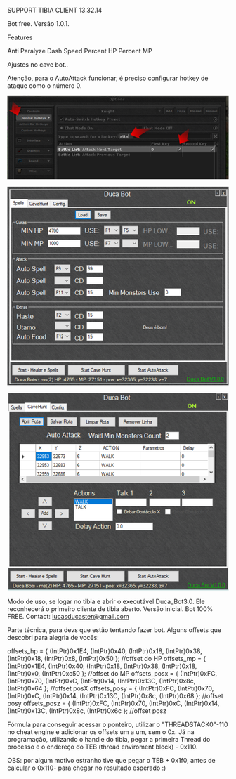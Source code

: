 SUPPORT TIBIA CLIENT 13.32.14

Bot free. Versão 1.0.1.

Features

Anti Paralyze
Dash Speed
Percent HP 
Percent MP

Ajustes no cave bot..


Atenção, para o AutoAttack funcionar, é preciso configurar hotkey de ataque como o número 0.


![Attack](https://github.com/LucasDuca/ducabot/blob/main/atk.png?raw=true)

![Spells](https://github.com/LucasDuca/ducabot/blob/main/2024-05-13_23h36_19.png?raw=true)

<img src="https://github.com/LucasDuca/ducabot/blob/main/2024-05-13_23h37_26.png?raw=true" alt="Spells">

Modo de uso, se logar no tibia e abrir o executável Duca_Bot3.0.
Ele reconhecerá o primeiro cliente de tibia aberto.
Versão inicial. Bot 100% FREE.
Contact: lucasducaster@gmail.com




Parte técnica, para devs que estão tentando fazer bot.
Alguns offsets que descobri para alegria de vocês:

offsets_hp = { (IntPtr)0x1E4, (IntPtr)0x40, (IntPtr)0x18, (IntPtr)0x38, (IntPtr)0x18, (IntPtr)0x8, (IntPtr)0x50 }; //offset do HP
offsets_mp = { (IntPtr)0x1E4, (IntPtr)0x40, (IntPtr)0x18, (IntPtr)0x38, (IntPtr)0x18, (IntPtr)0x0, (IntPtr)0xc50 }; //offset do MP
offsets_posx = { (IntPtr)0xFC, (IntPtr)0x70, (IntPtr)0xC, (IntPtr)0x14, (IntPtr)0x13C, (IntPtr)0x8c, (IntPtr)0x64 }; //offset posX
offsets_posy = { (IntPtr)0xFC, (IntPtr)0x70, (IntPtr)0xC, (IntPtr)0x14, (IntPtr)0x13C, (IntPtr)0x8c, (IntPtr)0x68 }; //offset posy
offsets_posz = { (IntPtr)0xFC, (IntPtr)0x70, (IntPtr)0xC, (IntPtr)0x14, (IntPtr)0x13C, (IntPtr)0x8c, (IntPtr)0x6c }; //offset posz

Fórmula para conseguir acessar o ponteiro, utilizar o "THREADSTACK0"-110 no cheat engine e adicionar os offsets um a um, sem o 0x.
Já na programação, utilizando o handle do tibia, pegar a primeira Thread do processo e o endereço do TEB (thread enviroment block) - 0x110.

OBS: por algum motivo estranho tive que pegar o TEB  + 0x1f0, antes de calcular o 0x110- para chegar no resultado esperado :)
